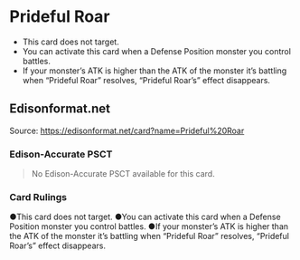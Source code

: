 # Prideful Roar

*   This card does not target.
*   You can activate this card when a Defense Position monster you control battles.
*   If your monster’s ATK is higher than the ATK of the monster it’s battling when “Prideful Roar” resolves, “Prideful Roar’s” effect disappears.

## Edisonformat.net

Source: https://edisonformat.net/card?name=Prideful%20Roar

### Edison-Accurate PSCT

> No Edison-Accurate PSCT available for this card.

### Card Rulings

●This card does not target.
●You can activate this card when a Defense Position monster you control battles.
●If your monster’s ATK is higher than the ATK of the monster it’s battling when “Prideful Roar” resolves, “Prideful Roar’s” effect disappears.
            